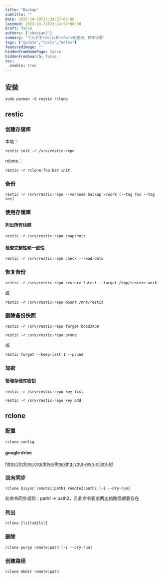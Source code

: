 ```yaml
---
title: "Backup"
subtitle: ""
date: 2023-10-20T23:24:57+08:00
lastmod: 2023-10-21T23:24:57+08:00
draft: false
authors: ["zhxqian3"]
summary: "个人关于restic和rclone的使用，仅作记录"
tags: ["update","tools","notes"]
featuredImage: ""
hiddenFromHomePage: false
hiddenFromSearch: false
toc: 
  enable: true
---
```


## 安装
```
sudo pacman -S restic rclone
```

## restic

### 创建存储库
本地：
```
restic init -r /srv/restic-repo
```

rclone：
```
restic -r rclone:foo:bar init
```

### 备份
```
restic -r /srv/restic-repo --verbose backup ~/work [--tag foo --tag see]
```

### 使用存储库

#### 列出所有快照
```
restic -r /srv/restic-repo snapshots
```

#### 检查完整性和一致性
```
restic -r /srv/restic-repo check --read-data
```

### 恢复备份
```
restic -r /srv/restic-repo restore latest --target /tmp/restore-work
```
或
```
restic -r /srv/restic-repo mount /mnt/restic
```

### 删除备份快照
```
restic -r /srv/restic-repo forget bdbd3439
```
```
restic -r /srv/restic-repo prune
```
或
```
restic forget --keep-last 1 --prune
```

### 加密

#### 管理存储库密钥
```
restic -r /srv/restic-repo key list
```
```
restic -r /srv/restic-repo key add
```

## rclone

### 配置
```
rclone config
```

#### google drive
https://rclone.org/drive/#making-your-own-client-id

### 双向同步
```
rclone bisync remote1:path1 remote2:path2 [-i --dry-run]
```
此命令同步规则：path1 -> path2，且此命令要求两边的路径都要存在

### 列出
```
rclone [ls|lsd|lsl]
```

### 删除
```
rclone purge remote:path [-i --dry-run]
```

### 创建路径
```
rclone mkdir remote:path
```